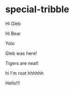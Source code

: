 # special-tribble


Hi Gleb

Hi Bear

Yolo

Gleb was here!

Tigers are neat!

hi I'm root hhhhhh

Hello!!!


